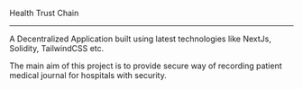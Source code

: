Health Trust Chain
___

A Decentralized Application built using latest technologies like NextJs, Solidity, TailwindCSS etc.

The main aim of this project is to provide secure way of recording patient medical journal for hospitals with security.